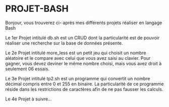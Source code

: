 # PROJET-BASH
Bonjour, vous trouverez ci- après mes différents projets réaliser en langage Bash

Le 1er Projet intitulé db.sh est un CRUD dont la particularité est de pouvoir réaliser une recherche sur la base de données présente.

Le 2e Projet intitulé more_less est un petit jeu qui choisit un nombre aléatoire et le compare avec celui que vous avez saisi au clavier. Pour gagner, vous devez deviner le même nombre choisi, mais vous avez droit à seulement 06 essais.

Le 3e Projet intitulé tp2.sh est un programme qui convertit un nombre décimal compris entre 0 et 255 en binaire. La particularité de ce programme réside dans les restrictions de caractères afin de ne pas fausser les calculs.

Le 4e Projet à suivre...
